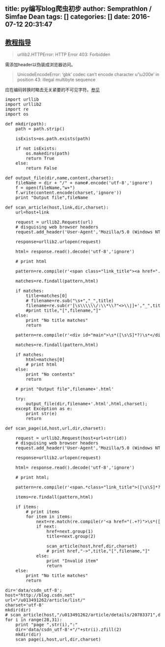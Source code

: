 title: py编写blog爬虫初步
author: Semprathlon / Simfae Dean
tags: []
categories: []
date: 2016-07-12 20:31:47
---
[教程指导](http://wiki.jikexueyuan.com/project/python-crawler-guide/taobao-order.html)
----

> urllib2.HTTPError: HTTP Error 403: Forbidden

需添加header以伪装成浏览器访问。

> UnicodeEncodeError: ‘gbk’ codec can’t encode character u’\u200e’ in position 43: illegal multibyte sequence

应在编码转换时略去无关紧要的不可见字符。[参见](http://www.crifan.com/unicodeencodeerror_gbk_codec_can_not_encode_character_in_position_illegal_multibyte_sequence/)

 
<pre class="lang:python decode:true " >import urllib
import urllib2
import re
import os

def mkdir(path):
    path = path.strip()

    isExists=os.path.exists(path)

    if not isExists:
        os.makedirs(path)
        return True
    else:
        return False

def output_file(dir,name,content,charset):
    fileName = dir + "/" + name#.encode('utf-8','ignore')
    f = open(fileName,"w+")
    f.write(content.encode(charset,'ignore'))
    print "Output file",fileName

def scan_article(host,link,dir,charset):
    url=host+link

    request = urllib2.Request(url)
    # disguising web browser headers
    request.add_header('User-Agent','Mozilla/5.0 (Windows NT 10.0; Win64; x64) AppleWebKit/537.36 (KHTML, like Gecko) Chrome/51.0.2704.106 Safari/537.36')

    response=urllib2.urlopen(request)

    html= response.read().decode('utf-8','ignore')

    # print html

    pattern=re.compile(r'&lt;span class="link_title"&gt;&lt;a href=".*"&gt;\s*([\s\S]*?)\s*&lt;/a&gt;')

    matches=re.findall(pattern,html)

    if matches:
        title=matches[0]
        # filename=re.sub("\s+","_",title)
        filename=re.sub(r'[\s\\\\\\/:\\*\\?"&lt;&gt;\\|]+',"_",title)
        #print title,"[",filename,"]"
    else:
        print "No title matches"
        return

    pattern=re.compile(r'&lt;div id="main"&gt;\s*([\s\S]*?)\s*&lt;/div&gt;\s*&lt;div id="side"&gt;')

    matches=re.findall(pattern,html)

    if matches:
        html=matches[0]
        # print html
    else:
        print "No contents"
        return

    # print "Output file",filename+'.html'

    try:
        output_file(dir,filename+'.html',html,charset);
    except Exception as e:
        print str(e)
        return

def scan_page(id,host,url,dir,charset):

    request = urllib2.Request(host+url+str(id))
    # disguising web browser headers
    request.add_header('User-Agent','Mozilla/5.0 (Windows NT 10.0; Win64; x64) AppleWebKit/537.36 (KHTML, like Gecko) Chrome/51.0.2704.106 Safari/537.36')

    response=urllib2.urlopen(request)

    html= response.read().decode('utf-8','ignore')

    # print html;

    pattern=re.compile(r'&lt;span.*class="link_title"&gt;([\s\S]*?)&lt;/span&gt;',re.I|re.M)

    items=re.findall(pattern,html)

    if items:
        # print items
        for item in items:
            next=re.match(re.compile(r'&lt;a href="(.+?)"&gt;\s*([\s\S]+\S)\s*&lt;/a&gt;'),item)
            if next:
                href=next.group(1)
                title=next.group(2)

                scan_article(host,href,dir,charset)
                # print href,"-&gt;",title,"[",filename,"]"
            else:
                print "Invalid item"
                return
    else:
        print "No title matches"
        return

dir='data/csdn_utf-8';
host="http://blog.csdn.net"
url="/u013491262/article/list/"
charset='utf-8'
mkdir(dir)
# scan_article(host,"/u013491262/article/details/20783371",dir,'utf-8')
for i in range(28,31):
    print "page ",str(i),":"
    dir='data/csdn_utf-8'+"/"+str(i).zfill(2)
    mkdir(dir)
    scan_page(i,host,url,dir,charset)
</pre> 
